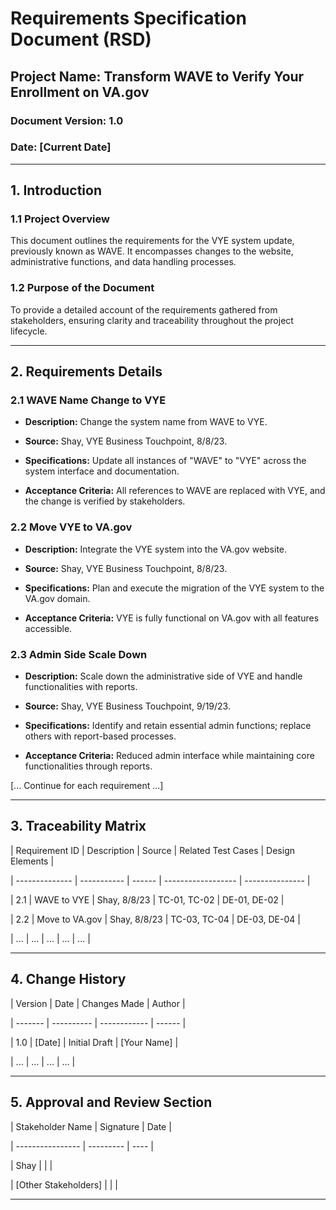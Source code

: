 # Requirements Specification Document (RSD) 

  

## Project Name: Transform WAVE to Verify Your Enrollment on VA.gov  

### Document Version: 1.0 

### Date: [Current Date] 

  

--- 

  

## 1. Introduction 

  

### 1.1 Project Overview 

This document outlines the requirements for the VYE system update, previously known as WAVE. It encompasses changes to the website, administrative functions, and data handling processes. 

  

### 1.2 Purpose of the Document 

To provide a detailed account of the requirements gathered from stakeholders, ensuring clarity and traceability throughout the project lifecycle. 

  

--- 

  

## 2. Requirements Details 

  

### 2.1 WAVE Name Change to VYE 

- **Description:** Change the system name from WAVE to VYE. 

- **Source:** Shay, VYE Business Touchpoint, 8/8/23. 

- **Specifications:** Update all instances of "WAVE" to "VYE" across the system interface and documentation. 

- **Acceptance Criteria:** All references to WAVE are replaced with VYE, and the change is verified by stakeholders. 

  

### 2.2 Move VYE to VA.gov 

- **Description:** Integrate the VYE system into the VA.gov website. 

- **Source:** Shay, VYE Business Touchpoint, 8/8/23. 

- **Specifications:** Plan and execute the migration of the VYE system to the VA.gov domain. 

- **Acceptance Criteria:** VYE is fully functional on VA.gov with all features accessible. 

  

### 2.3 Admin Side Scale Down 

- **Description:** Scale down the administrative side of VYE and handle functionalities with reports. 

- **Source:** Shay, VYE Business Touchpoint, 9/19/23. 

- **Specifications:** Identify and retain essential admin functions; replace others with report-based processes. 

- **Acceptance Criteria:** Reduced admin interface while maintaining core functionalities through reports. 

  

[... Continue for each requirement ...] 

  

--- 

  

## 3. Traceability Matrix 

  

| Requirement ID | Description | Source | Related Test Cases | Design Elements | 

| -------------- | ----------- | ------ | ------------------ | --------------- | 

| 2.1            | WAVE to VYE | Shay, 8/8/23 | TC-01, TC-02 | DE-01, DE-02    | 

| 2.2            | Move to VA.gov | Shay, 8/8/23 | TC-03, TC-04 | DE-03, DE-04 | 

| ...            | ...         | ...    | ...                | ...             | 

  

--- 

  

## 4. Change History 

  

| Version | Date       | Changes Made | Author | 

| ------- | ---------- | ------------ | ------ | 

| 1.0     | [Date]     | Initial Draft | [Your Name] | 

| ...     | ...        | ...          | ...    | 

  

--- 

  

## 5. Approval and Review Section 

  

| Stakeholder Name | Signature | Date | 

| ---------------- | --------- | ---- | 

| Shay             |           |      | 

| [Other Stakeholders] |       |      | 

  

--- 
